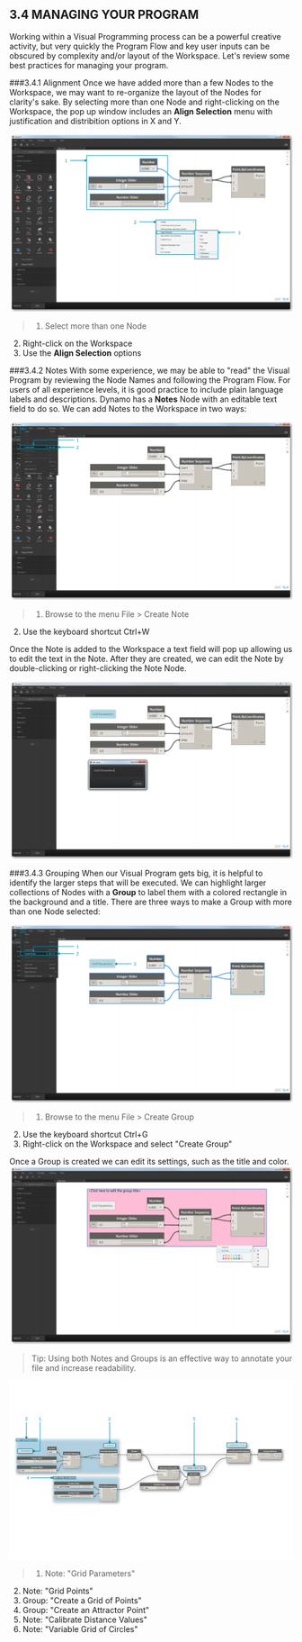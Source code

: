 ## 3.4 MANAGING YOUR PROGRAM

Working within a Visual Programming process can be a powerful creative activity, but very quickly the Program Flow and key user inputs can be obscured by complexity and/or layout of the Workspace. Let's review some best practices for managing your program.

###3.4.1	Alignment
Once we have added more than a few Nodes to the Workspace, we may want to re-organize the layout of the Nodes for clarity's sake. By selecting more than one Node and right-clicking on the Workspace, the pop up window includes an **Align Selection** menu with justification and distribition options in X and Y.

![NEEDS UPDATE](images/3-4/00-Align.png)
> 1. Select more than one Node
2. Right-click on the Workspace
3. Use the **Align Selection** options

###3.4.2	Notes
With some experience, we may be able to "read" the Visual Program by reviewing the Node Names and following the Program Flow. For users of all experience levels, it is good practice to include plain language labels and descriptions. Dynamo has a **Notes** Node with an editable text field to do so. We can add Notes to the Workspace in two ways:

![NEEDS UPDATE](images/3-4/01-Notes01.png)
> 1. Browse to the menu File > Create Note
2. Use the keyboard shortcut Ctrl+W

Once the Note is added to the Workspace a text field will pop up allowing us to edit the text in the Note. After they are created, we can edit the Note by double-clicking or right-clicking the Note Node.

![NEEDS UPDATE](images/3-4/02-Notes02.png)

###3.4.3	Grouping
When our Visual Program gets big, it is helpful to identify the larger steps that will be executed. We can highlight larger collections of Nodes with a **Group** to label them with a colored rectangle in the background and a title. There are three ways to make a Group with more than one Node selected:

![NEEDS UPDATE](images/3-4/04-Groups01.png)
> 1. Browse to the menu File > Create Group
2. Use the keyboard shortcut Ctrl+G
3. Right-click on the Workspace and select "Create Group"

Once a Group is created we can edit its settings, such as the title and color.
![NEEDS UPDATE](images/3-4/05-Groups02.png)

> Tip: Using both Notes and Groups is an effective way to annotate your file and increase readability.

![NEEDS UPDATE](images/3-4/03-Groups00.png)

> 1. Note: "Grid Parameters"
2. Note: "Grid Points"
3. Group: "Create a Grid of Points"
4. Group: "Create an Attractor Point"
5. Note: "Calibrate Distance Values"
6. Note: "Variable Grid of Circles"
